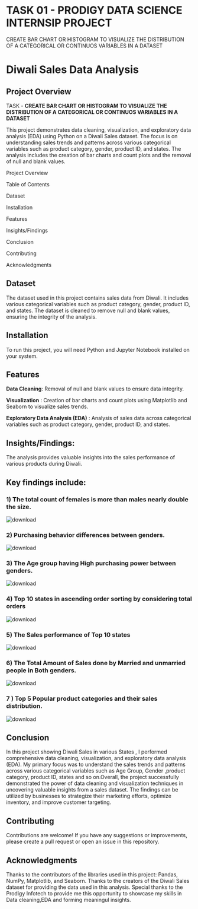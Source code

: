 # TASK 01 - PRODIGY DATA SCIENCE INTERNSIP PROJECT
CREATE  BAR CHART OR HISTOGRAM TO VISUALIZE THE DISTRIBUTION OF A CATEGORICAL OR CONTINUOS VARIABLES IN A DATASET

# Diwali Sales Data Analysis

## Project Overview

TASK - **CREATE  BAR CHART OR HISTOGRAM TO VISUALIZE THE DISTRIBUTION OF A CATEGORICAL OR CONTINUOS VARIABLES IN A DATASET**

This project demonstrates data cleaning, visualization, and exploratory data analysis (EDA) using Python on a Diwali Sales dataset. The focus is on understanding sales trends and patterns across various categorical variables such as product category, gender, product ID, and states. The analysis includes the creation of bar charts and count plots and the removal of null and blank values.

Project Overview

Table of Contents

Dataset

Installation

Features

Insights/Findings

Conclusion

Contributing

Acknowledgments


## Dataset
The dataset used in this project contains sales data from Diwali. It includes various categorical variables such as product category, gender, product ID, and states. The dataset is cleaned to remove null and blank values, ensuring the integrity of the analysis.

## Installation
To run this project, you will need Python and Jupyter Notebook installed on your system.

## Features

**Data Cleaning**: Removal of null and blank values to ensure data integrity.

**Visualization** : Creation of bar charts and count plots using Matplotlib and Seaborn to visualize sales trends.

**Exploratory Data Analysis (EDA)** : Analysis of sales data across categorical variables such as product category, gender, product ID, and states.

## Insights/Findings:

The analysis provides valuable insights into the sales performance of various products during Diwali.

## Key findings include:

### 1) The total count of females is more than males nearly  double the size. 

![download](https://github.com/Aryapersonal/PRODIGY_DS_01/assets/147991190/5dbbcb9d-8df2-4a0a-a204-5af792c9934d)

### 2) Purchasing behavior differences between genders.

![download](https://github.com/Aryapersonal/PRODIGY_DS_01/assets/147991190/8585443c-c43d-40f6-a533-2609078e1f48)

### 3) The Age group having High purchasing power between genders.

![download](https://github.com/Aryapersonal/PRODIGY_DS_01/assets/147991190/cd768e25-d934-4068-be6a-6db5eb270165)

### 4)  Top 10 states in ascending order sorting by considering total orders

![download](https://github.com/Aryapersonal/PRODIGY_DS_01/assets/147991190/6a5b146e-3e49-49e5-ad79-83b84c9341f0)

### 5) The Sales performance of Top 10 states 

![download](https://github.com/Aryapersonal/PRODIGY_DS_01/assets/147991190/11b91251-6bdd-47b4-8085-963e5b841b56)

 ### 6) The Total Amount of Sales done by Married and unmarried people in Both genders.

![download](https://github.com/Aryapersonal/PRODIGY_DS_01/assets/147991190/8bae8d33-1999-4468-ab43-cbb373822d00)

### 7 ) Top 5 Popular product categories and their sales distribution.

![download](https://github.com/Aryapersonal/PRODIGY_DS_01/assets/147991190/b7ffbbdb-14a9-4e53-8a5b-4fbd831d3f37)

## Conclusion 
In this project showing Diwali Sales in various States , I performed comprehensive data cleaning, visualization, and exploratory data analysis (EDA).  My primary focus was to understand the sales trends and patterns across various categorical variables such as Age Group, Gender ,product category, product ID, states and so on.Overall, the project successfully demonstrated the power of data cleaning and visualization techniques in uncovering valuable insights from a sales dataset. The findings can be utilized by businesses to strategize their marketing efforts, optimize inventory, and improve customer targeting.

## Contributing

Contributions are welcome! If you have any suggestions or improvements, please create a pull request or open an issue in this repository.

## Acknowledgments
Thanks to the contributors of the libraries used in this project: Pandas, NumPy, Matplotlib, and Seaborn.
Thanks to the creators of the Diwali Sales dataset for providing the data used in this analysis.
Special thanks to the Prodigy Infotech to provide me this opportunity to showcase my skills in Data cleaning,EDA and forming meaningul insights.
